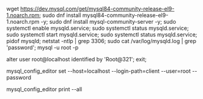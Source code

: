 <!--
Below is the script I use to quickly install MySQL Community version on AWS newly created VM
It is downloading mysql community version from Oracle's MySQL site, then installing, and starting MySQL
3306 is default port of MySQL
When MySQL is installed, temporary password of "root" user is put in /var/log/mysqld.log file.
"mysql -u root -p" will help you login to MySQL and prompt for password, you can put temporary password, then change that after login using "atler user" command.
--> 
wget https://dev.mysql.com/get/mysql84-community-release-el9-1.noarch.rpm;
sudo dnf install mysql84-community-release-el9-1.noarch.rpm -y;
sudo dnf install mysql-community-server -y;
sudo systemctl enable mysqld.service;
sudo systemctl status mysqld.service;
sudo systemctl start mysqld.service;
sudo systemctl status mysqld.service;
pidof mysqld;
netstat -ntlp | grep 3306;
sudo cat /var/log/mysqld.log | grep 'password';
mysql -u root -p

alter user root@localhost identified by 'Root@321'; exit;

<!--
Below command will help in setting password less entry for mysql "root" user.
-->
mysql_config_editor set --host=localhost --login-path=client --user=root --password

mysql_config_editor print --all